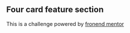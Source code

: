 ## Four card feature section

This is a challenge powered by [fronend mentor](https://www.frontendmentor/)
